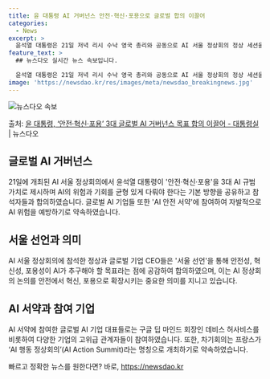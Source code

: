 ```yaml
---
title: 윤 대통령 AI 거버넌스 안전·혁신·포용으로 글로벌 합의 이끌어
categories:
  - News
excerpt: >
  윤석열 대통령은 21일 저녁 리시 수낙 영국 총리와 공동으로 AI 서울 정상회의 정상 세션을 주재하고 안전혁…
feature_text: >
  ## 뉴스다오 실시간 뉴스 속보입니다.

  윤석열 대통령은 21일 저녁 리시 수낙 영국 총리와 공동으로 AI 서울 정상회의 정상 세션을 주재하고 안전혁…
image: 'https://newsdao.kr/res/images/meta/newsdao_breakingnews.jpg'
---
```


![뉴스다오 속보](https://newsdao.kr/res/images/meta/newsdao_breakingnews.jpg)

<p>출처: <a href="https://newsdao.kr/3878" rel="dofollow">윤 대통령, ‘안전·혁신·포용’ 3대 글로벌 AI 거버넌스 목표 합의 이끌어 - 대통령실</a> | 뉴스다오</p>

<h2 data-ke-size="size26">글로벌 AI 거버넌스</h2>
<p data-ke-size="size16">21일에 개최된 AI 서울 정상회의에서 윤석열 대통령이 '안전·혁신·포용'을 3대 AI 규범가치로 제시하며 AI의 위험과 기회를 균형 있게 다뤄야 한다는 기본 방향을 공유하고 참석자들과 합의하였습니다. 글로벌 AI 기업들 또한 'AI 안전 서약'에 참여하여 자발적으로 AI 위험을 예방하기로 약속하였습니다.</p>

<h2 data-ke-size="size26">서울 선언과 의미</h2>
<p data-ke-size="size16">AI 서울 정상회의에 참석한 정상과 글로벌 기업 CEO들은 '서울 선언'을 통해 안전성, 혁신성, 포용성이 AI가 추구해야 할 목표라는 점에 공감하여 합의하였으며, 이는 AI 정상회의 논의를 안전에서 혁신, 포용으로 확장시키는 중요한 의미를 지니고 있습니다.</p>

<h2 data-ke-size="size26">AI 서약과 참여 기업</h2>
<p data-ke-size="size16">AI 서약에 참여한 글로벌 AI 기업 대표들로는 구글 딥 마인드 회장인 데비스 허사비스를 비롯하여 다양한 기업의 고위급 관계자들이 참여하였습니다. 또한, 차기회의는 프랑스가 ‘AI 행동 정상회의’(AI Action Summit)라는 명칭으로 개최하기로 약속하였습니다.</p>
 

빠르고 정확한 뉴스를 원한다면? 바로, <a href="https://newsdao.kr" rel="dofollow">https://newsdao.kr</a>


